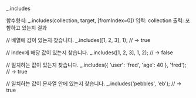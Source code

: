 
_.includes

함수형식: _.includes(collection, target, [fromIndex=0])
입력: collection
출력: 포함하고 있는지 결과

// 배열에 값이 있는지 찾습니다.
_.includes([1, 2, 3], 1);
// → true

// index에 해당 값이 있는지 찾습니다.
_.includes([1, 2, 3], 1, 2);
// → false

// 일치하는 값이 있는지 찾습니다.
_.includes({ 'user': 'fred', 'age': 40 }, 'fred');
// → true

// 일치하는 값이 문자열 안에 있는지 찾습니다.
_.includes('pebbles', 'eb');
// → true
